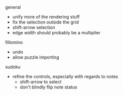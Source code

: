 general
- unify more of the rendering stuff
- fix the selection outside the grid
- shift-arrow selection
- edge width should probably be a multiplier

fillomino
- undo
- allow puzzle importing

sudoku
- refine the controls, especially with regards to notes
  - shift-arrow to select
  - don't blindly flip note status
